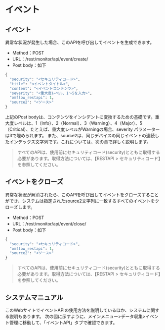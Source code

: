
# イベント

## イベント

異常な状況が発生した場合、このAPIを呼び出してイベントを生成できます。

* Method：POST
* URL：/rest/monitor/api/event/create/
* Post body：如下

```python
{
  "security": "<セキュリティコード>",
  "title": "<イベントタイトル>",
  "content": "<イベントコンテンツ>",
  "severity": "<重大度レベル、1〜5を入力>",
  "omflow_restapi": 1,
  "source2": "<ソース>"
}
```

上記のPost bodyは、コンテンツをインシデントに変換するための基礎です。重大度レベルは、1（Info）、2（Normal）、3（Warning）、4（Major）、5（Critical）、たとえば、重大度レベルがWarningの場合、severity パラメーターは3で埋められます。 また、source2は、同じデバイスの同じイベントの連続したインデックス文字列です。これについては、次の章で詳しく説明します。

> すべてのAPIは、使用前にセキュリティコード(security)とともに取得する必要があります。取得方法については、【RESTAPI > セキュリティコード】を参照してください。

## イベントをクローズ

異常な状況が解消されたら、このAPIを呼び出してイベントをクローズすることができ、システムは指定されたsource2文字列に一致するすべてのイベントをクローズします。

* Method：POST
* URL：/rest/monitor/api/event/close/
* Post body：如下

```python
{
  "security": "<セキュリティコード>",
  "omflow_restapi": 1,
  "source2": "<ソース>"
}
```

> すべてのAPIは、使用前にセキュリティコード(security)とともに取得する必要があります。取得方法については、【RESTAPI > セキュリティコード】を参照してください。

## システムマニュアル

このWebサイトでイベントAPIの使用方法を説明しているほか、システムに関する説明もあります。 次の図に示すように、メインメニュー>データ収集>イベント管理に移動して、「イベントAPI」タブで確認できます。
